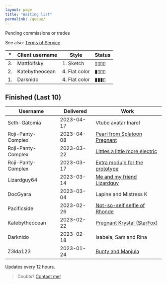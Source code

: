 ```yaml
---
layout: page
title: "Waiting list"
permalink: /queue/
---
```


Pending commissions or trades

See also: [Terms  of Service](/tos)  

| ° | **Client username** | **Style** | **Status** |
| --- | --- | --- | --- |
| 3. | Mattfolfsky | 1. Sketch | ▯▯▯▯ |
| 2. | Katebytheocean | 4. Flat color | ▮▯▯▯ |
| 1. | Darknido | 4. Flat color | ▮▮▮▯ |

## Finished (Last 10)

| **Username** | **Delivered** | **Work** |
| --- | --- | --- |
| Seth-Gatomia | 2023-04-17 | Vtube avatar Inarel |
| Roji-Panty-Complex | 2023-04-08 | [Pearl from Splatoon Pregnant](https://twitter.com/TeiJuanArt/status/1647774396482834433) |
| Roji-Panty-Complex | 2023-03-22 | [Littles a little more electric](https://twitter.com/TeiJuanArt/status/1639724763378774016) |
| Roji-Panty-Complex | 2023-03-17 | [Extra module for the prototype](https://twitter.com/TeiJuanArt/status/1637124684100640768) |
| Lizardguy64 | 2023-03-14 | [Me and my friend Lizardguy](https://www.furaffinity.net/view/51375263/) |
| DocGyara | 2023-03-04 | Lapine and Mistress K |
| Pacificside | 2023-02-26 | [Not-so-self selfie of Rhonde](https://twitter.com/TeiJuanArt/status/1630006549925036032) |
| Katebytheocean | 2023-02-22 | [Pregnant Krystal \(StarFox\)](https://twitter.com/AKate155/status/1628544441442086914) |
| Darknido | 2023-02-18 | Isabela, Sam and Rina |
| Z3lda123 | 2023-01-24 | [Bunty and Manjula](https://www.deviantart.com/tei-juan/art/CM-Bunty-and-Manjula-948206754) |

Updates every 12 hours.  
> Doubts? [Contact me!](/contact)
